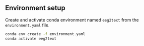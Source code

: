 ## Environment setup

Create and activate conda environment named ```eeg2text``` from the ```environment.yaml``` file.
```sh
conda env create -f environment.yaml
conda activate eeg2text
```
